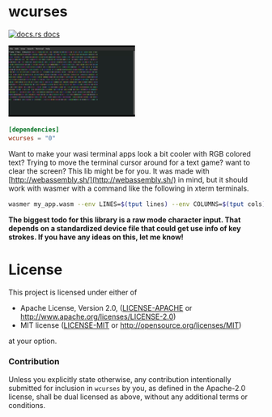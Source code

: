 # wcurses

<a href="https://docs.rs/wcurses"><img src="https://img.shields.io/badge/docs-latest-blue.svg?style=flat-square" alt="docs.rs docs" /></a>

![wcurses example](loop.gif)

```toml
[dependencies]
wcurses = "0"
```

Want to make your wasi terminal apps look a bit cooler with RGB colored text? Trying to move the terminal cursor around for a text game? want to clear the screen? This lib might be for you.  It was made with [http://webassembly.sh/](http://webassembly.sh/) in mind, but it should work with wasmer with a command like the following in xterm terminals.

```bash
wasmer my_app.wasm --env LINES=$(tput lines) --env COLUMNS=$(tput cols)
```

**The biggest todo for this library is a raw mode character input. That depends on a standardized device file that could get use info of key strokes. If you have any ideas on this, let me know!**

# License

This project is licensed under either of

 * Apache License, Version 2.0, ([LICENSE-APACHE](LICENSE-APACHE) or
   http://www.apache.org/licenses/LICENSE-2.0)
 * MIT license ([LICENSE-MIT](LICENSE-MIT) or
   http://opensource.org/licenses/MIT)

at your option.

### Contribution

Unless you explicitly state otherwise, any contribution intentionally submitted
for inclusion in `wcurses` by you, as defined in the Apache-2.0 license, shall be
dual licensed as above, without any additional terms or conditions.
